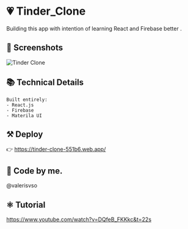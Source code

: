 # 💗 Tinder_Clone

Building this app with intention of learning React and Firebase better .

## 📱 Screenshots

![Tinder Clone](https://github.com/valerisvso/tinder-clone/blob/main/public/localhost_3000_chat_%2520Elon%2520Musk(iPhone%206_7_8)%20(2).png)


## 📚 Technical Details
```
Built entirely:
- React.js
- Firebase
- Materila UI
```

## ⚒ Deploy 
👉 https://tinder-clone-551b6.web.app/

## 🙋 Code by me. 
@valerisvso

## ⚛ Tutorial
https://www.youtube.com/watch?v=DQfeB_FKKkc&t=22s
